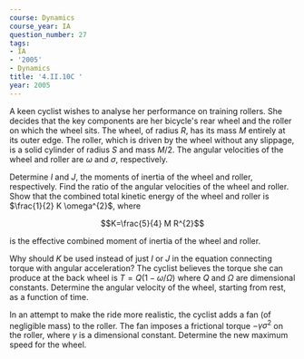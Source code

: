 ```yaml
---
course: Dynamics
course_year: IA
question_number: 27
tags:
- IA
- '2005'
- Dynamics
title: '4.II.10C '
year: 2005
---
```



A keen cyclist wishes to analyse her performance on training rollers. She decides that the key components are her bicycle's rear wheel and the roller on which the wheel sits. The wheel, of radius $R$, has its mass $M$ entirely at its outer edge. The roller, which is driven by the wheel without any slippage, is a solid cylinder of radius $S$ and mass $M / 2$. The angular velocities of the wheel and roller are $\omega$ and $\sigma$, respectively.

Determine $I$ and $J$, the moments of inertia of the wheel and roller, respectively. Find the ratio of the angular velocities of the wheel and roller. Show that the combined total kinetic energy of the wheel and roller is $\frac{1}{2} K \omega^{2}$, where

$$K=\frac{5}{4} M R^{2}$$

is the effective combined moment of inertia of the wheel and roller.

Why should $K$ be used instead of just $I$ or $J$ in the equation connecting torque with angular acceleration? The cyclist believes the torque she can produce at the back wheel is $T=Q(1-\omega / \Omega)$ where $Q$ and $\Omega$ are dimensional constants. Determine the angular velocity of the wheel, starting from rest, as a function of time.

In an attempt to make the ride more realistic, the cyclist adds a fan (of negligible mass) to the roller. The fan imposes a frictional torque $-\gamma \sigma^{2}$ on the roller, where $\gamma$ is a dimensional constant. Determine the new maximum speed for the wheel.